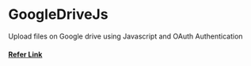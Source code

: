 # GoogleDriveJs
Upload files on Google drive using Javascript and OAuth Authentication
#### [Refer Link](https://codingshiksha.com/how-to-upload-files-to-google-drive-in-javascript-using-google-drive-rest-api-v3)
